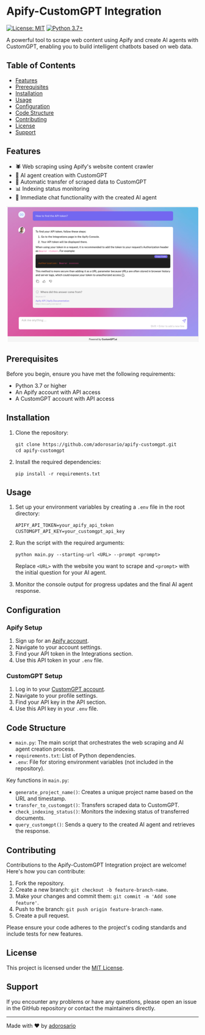 # Apify-CustomGPT Integration

[![License: MIT](https://img.shields.io/badge/License-MIT-yellow.svg)](https://opensource.org/licenses/MIT)
[![Python 3.7+](https://img.shields.io/badge/python-3.7+-blue.svg)](https://www.python.org/downloads/)

A powerful tool to scrape web content using Apify and create AI agents with CustomGPT, enabling you to build intelligent chatbots based on web data.

## Table of Contents
- [Features](#features)
- [Prerequisites](#prerequisites)
- [Installation](#installation)
- [Usage](#usage)
- [Configuration](#configuration)
- [Code Structure](#code-structure)
- [Contributing](#contributing)
- [License](#license)
- [Support](#support)

## Features

- 🕷️ Web scraping using Apify's website content crawler
- 🤖 AI agent creation with CustomGPT
- 🔄 Automatic transfer of scraped data to CustomGPT
- 📊 Indexing status monitoring
- 💬 Immediate chat functionality with the created AI agent

![Project Screenshot](screenshot.png)

## Prerequisites

Before you begin, ensure you have met the following requirements:

- Python 3.7 or higher
- An Apify account with API access
- A CustomGPT account with API access

## Installation

1. Clone the repository:
   ```
   git clone https://github.com/adorosario/apify-customgpt.git
   cd apify-customgpt
   ```

2. Install the required dependencies:
   ```
   pip install -r requirements.txt
   ```

## Usage

1. Set up your environment variables by creating a `.env` file in the root directory:
   ```
   APIFY_API_TOKEN=your_apify_api_token
   CUSTOMGPT_API_KEY=your_customgpt_api_key
   ```

2. Run the script with the required arguments:
   ```
   python main.py --starting-url <URL> --prompt <prompt>
   ```
   Replace `<URL>` with the website you want to scrape and `<prompt>` with the initial question for your AI agent.

3. Monitor the console output for progress updates and the final AI agent response.

## Configuration

### Apify Setup

1. Sign up for an [Apify account](https://console.apify.com/).
2. Navigate to your account settings.
3. Find your API token in the Integrations section.
4. Use this API token in your `.env` file.

### CustomGPT Setup

1. Log in to your [CustomGPT account](https://app.customgpt.ai/).
2. Navigate to your profile settings.
3. Find your API key in the API section.
4. Use this API key in your `.env` file.

## Code Structure

- `main.py`: The main script that orchestrates the web scraping and AI agent creation process.
- `requirements.txt`: List of Python dependencies.
- `.env`: File for storing environment variables (not included in the repository).

Key functions in `main.py`:
- `generate_project_name()`: Creates a unique project name based on the URL and timestamp.
- `transfer_to_customgpt()`: Transfers scraped data to CustomGPT.
- `check_indexing_status()`: Monitors the indexing status of transferred documents.
- `query_customgpt()`: Sends a query to the created AI agent and retrieves the response.

## Contributing

Contributions to the Apify-CustomGPT Integration project are welcome! Here's how you can contribute:

1. Fork the repository.
2. Create a new branch: `git checkout -b feature-branch-name`.
3. Make your changes and commit them: `git commit -m 'Add some feature'`.
4. Push to the branch: `git push origin feature-branch-name`.
5. Create a pull request.

Please ensure your code adheres to the project's coding standards and include tests for new features.

## License

This project is licensed under the [MIT License](https://opensource.org/licenses/MIT).

## Support

If you encounter any problems or have any questions, please open an issue in the GitHub repository or contact the maintainers directly.

---

Made with ❤️ by [adorosario](https://github.com/adorosario)
